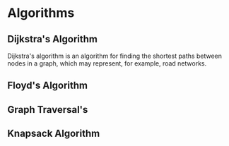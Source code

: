 # Algorithms 

## Dijkstra's Algorithm 

 Dijkstra's algorithm is an algorithm for finding the shortest paths between nodes in a graph, which may represent, for example, road networks.

## Floyd's Algorithm



## Graph Traversal's 


## Knapsack Algorithm 

